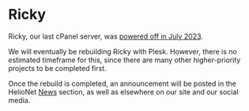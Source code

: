 # Ricky

Ricky, our last cPanel server, was [powered off in July 2023](https://helionet.org/index/topic/56303-farewell-ricky/). 

We will eventually be rebuilding Ricky with Plesk. However, there is no estimated timeframe for this, since there are many other higher-priority projects to be completed first.

Once the rebuild is completed, an announcement will be posted in the HelioNet [News](https://helionet.org/index/forum/1-news/) section, as well as elsewhere on our site and our social media.